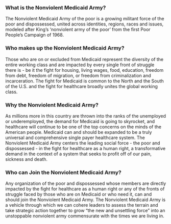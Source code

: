### What is the Nonviolent Medicaid Army?

The Nonviolent Medicaid Army of the poor is a growing militant force
of the poor and dispossessed, united across identities, regions, races
and issues, modeled after King’s ‘nonviolent army of the poor’ from
the first Poor People’s Campaign of 1968.


### Who makes up the Nonviolent Medicaid Army?

Those who are on or excluded from Medicaid represent the diversity of
the entire working class and are impacted by every single front of
struggle there is - be it the fight for housing, living wages, food,
education, freedom from debt, freedom of migration, or freedom from
criminalization and incarceration.  The fight for Medicaid is common
to the North and the South of the U.S. and the fight for healthcare
broadly unites the global working class.


### Why the Nonviolent Medicaid Army?

As millions more in this country are thrown into the ranks of the
unemployed or underemployed, the demand for Medicaid is going to
skyrocket, and healthcare will continue to be one of the top concerns
on the minds of the American people. Medicaid can and should be
expanded to be a truly universal and comprehensive single payer
healthcare system. The Nonviolent Medicaid Army centers the leading
social force - the poor and dispossessed - in the fight for healthcare
as a human right, a transformative demand in the context of a system
that seeks to profit off of our pain, sickness and death.


### Who can Join the Nonviolent Medicaid Army?

Any organization of the poor and dispossessed whose members are
directly impacted by the fight for healthcare as a human right or any
of the fronts of struggle faced by those who are on Medicaid or who
need it, can and should join the Nonviolent Medicaid Army. The
Nonviolent Medicaid Army is a vehicle through which we can cohere
leaders to assess the terrain and take strategic action together to
grow “the new and unsettling force” into an unstoppable nonviolent
army commensurate with the times we are living in.
